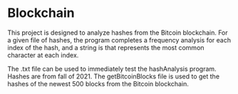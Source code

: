 # Blockchain
This project is designed to analyze hashes from the Bitcoin blockchain.
For a given file of hashes, the program completes a frequency analysis for each index of the hash,
and a string is that represents the most common character at each index.



The .txt file can be used to immediately test the hashAnalysis program. Hashes are from fall of 2021.
The getBitcoinBlocks file is used to get the hashes of the newest 500 blocks from the Bitcoin blockchain.
